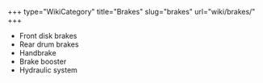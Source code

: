 +++
type="WikiCategory"
title="Brakes"
slug="brakes"
url="wiki/brakes/"
+++

*   Front disk brakes
*   Rear drum brakes
*   Handbrake
*   Brake booster
*   Hydraulic system
